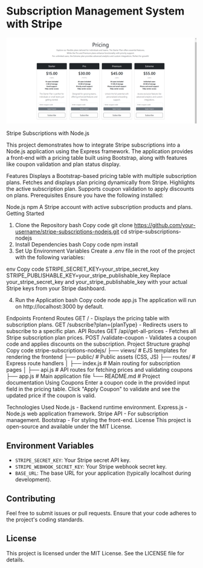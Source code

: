 # Subscription Management System with Stripe

<img src="./assets/Stripe Integration .png">

Stripe Subscriptions with Node.js

This project demonstrates how to integrate Stripe subscriptions into a Node.js application using the Express framework. The application provides a front-end with a pricing table built using Bootstrap, along with features like coupon validation and plan status display.

Features
Displays a Bootstrap-based pricing table with multiple subscription plans.
Fetches and displays plan pricing dynamically from Stripe.
Highlights the active subscription plan.
Supports coupon validation to apply discounts on plans.
Prerequisites
Ensure you have the following installed:

Node.js
npm
A Stripe account with active subscription products and plans.
Getting Started
1. Clone the Repository
bash
Copy code
git clone https://github.com/your-username/stripe-subscriptions-nodejs.git
cd stripe-subscriptions-nodejs
2. Install Dependencies
bash
Copy code
npm install
3. Set Up Environment Variables
Create a .env file in the root of the project with the following variables:

env
Copy code
STRIPE_SECRET_KEY=your_stripe_secret_key
STRIPE_PUBLISHABLE_KEY=your_stripe_publishable_key
Replace your_stripe_secret_key and your_stripe_publishable_key with your actual Stripe keys from your Stripe dashboard.

4. Run the Application
bash
Copy code
node app.js
The application will run on http://localhost:3000 by default.

Endpoints
Frontend Routes
GET / - Displays the pricing table with subscription plans.
GET /subscribe?plan={planType} - Redirects users to subscribe to a specific plan.
API Routes
GET /api/get-all-prices - Fetches all Stripe subscription plan prices.
POST /validate-coupon - Validates a coupon code and applies discounts on the subscription.
Project Structure
graphql
Copy code
stripe-subscriptions-nodejs/
├── views/                 # EJS templates for rendering the frontend
├── public/                # Public assets (CSS, JS)
├── routes/                # Express route handlers
│   ├── index.js           # Main routing for subscription pages
│   ├── api.js             # API routes for fetching prices and validating coupons
├── app.js                 # Main application file
└── README.md              # Project documentation
Using Coupons
Enter a coupon code in the provided input field in the pricing table. Click "Apply Coupon" to validate and see the updated price if the coupon is valid.

Technologies Used
Node.js - Backend runtime environment.
Express.js - Node.js web application framework.
Stripe API - For subscription management.
Bootstrap - For styling the front-end.
License
This project is open-source and available under the MIT License.
## Environment Variables

- `STRIPE_SECRET_KEY`: Your Stripe secret API key.
- `STRIPE_WEBHOOK_SECRET_KEY`: Your Stripe webhook secret key.
- `BASE_URL`: The base URL for your application (typically localhost during development).

## Contributing

Feel free to submit issues or pull requests. Ensure that your code adheres to the project's coding standards.

## License

This project is licensed under the MIT License. See the LICENSE file for details.
